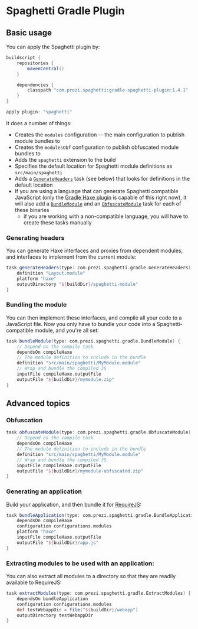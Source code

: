 Spaghetti Gradle Plugin
=======================

## Basic usage

You can apply the Spaghetti plugin by:

```groovy
buildscript {
    repositories {
        mavenCentral()
    }

    dependencies {
        classpath "com.prezi.spaghetti:gradle-spaghetti-plugin:1.4.1"
    }
}

apply plugin: "spaghetti"
```

It does a number of things:

* Creates the `modules` configuration -- the main configuration to publish module bundles to
* Creates the `modulesObf` configuration to publish obfuscated module bundles to
* Adds the `spaghetti` extension to the build
* Specifies the default location for Spaghetti module definitions as `src/main/spaghetti`
* Adds a [`GenerateHeaders`](#generating-headers) task (see below) that looks for definitions in the default location
* If you are using a language that can generate Spaghetti compatible JavaScript (only the [Gradle Haxe plugin](https://github.com/prezi/gradle-haxe-plugin) is capable of this right now), it will also add a [`BundleModule`](#bundling-the-module) and an [`ObfuscateModule`](#obfuscation) task for each of these binaries
	* if you are working with a non-compatible language, you will have to create these tasks manually

### Generating headers

You can generate Haxe interfaces and proxies from dependent modules, and interfaces to implement from the current module:

```groovy
task generateHeaders(type: com.prezi.spaghetti.gradle.GenerateHeaders) {
	definition "Layout.module"
	platform "haxe"
	outputDirectory "${buildDir}/spaghetti-module"
}
```

### Bundling the module

You can then implement these interfaces, and compile all your code to a JavaScript file. Now you only have to bundle your code into a Spaghetti-compatible module, and you're all set:

```groovy
task bundleModule(type: com.prezi.spaghetti.gradle.BundleModule) {
	// Depend on the compile task
	dependsOn compileHaxe
	// The module definition to include in the bundle
	definition "src/main/spaghetti/MyModule.module"
	// Wrap and bundle the compiled JS
	inputFile compileHaxe.outputFile
	outputFile "${buildDir}/mymodule.zip"
}
```

## Advanced topics

### Obfuscation


```groovy
task obfuscateModule(type: com.prezi.spaghetti.gradle.ObfuscateModule) {
	// Depend on the compile task
	dependsOn compileHaxe
	// The module definition to include in the bundle
	definition "src/main/spaghetti/MyModule.module"
	// Wrap and bundle the compiled JS
	inputFile compileHaxe.outputFile
	outputFile "${buildDir}/mymodule-obfuscated.zip"
}
```

### Generating an application

Build your application, and then bundle it for [RequireJS](http://requirejs.org/):

```groovy
task bundleApplication(type: com.prezi.spaghetti.gradle.BundleApplication) {
	dependsOn compileHaxe
	configuration configurations.modules
	platform "haxe"
	inputFile compileHaxe.outputFile
	outputFile "${buildDir}/app.js"
}
```

### Extracting modules to be used with an application:

You can also extract all modules to a directory so that they are readily available to RequireJS:

```groovy
task extractModules(type: com.prezi.spaghetti.gradle.ExtractModules) {
	dependsOn bundleApplication
	configuration configurations.modules
	def testWebappDir = file("${buildDir}/webapp")
	outputDirectory testWebappDir
}
```

